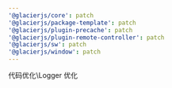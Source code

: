 ```yaml
---
'@glacierjs/core': patch
'@glacierjs/package-template': patch
'@glacierjs/plugin-precache': patch
'@glacierjs/plugin-remote-controller': patch
'@glacierjs/sw': patch
'@glacierjs/window': patch
---
```


代码优化\Logger 优化

